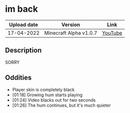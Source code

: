 # im back
| Upload date | Version | Link |
| ----- | ----- | ----- |
| 17-04-2022 | Minecraft Alpha v1.0.7 | [YouTube](https://youtu.be/N0650l9VJMk) |

## Description 

SORRY

## Oddities
- Player skin is completely black
- [01:18] Growing hum starts playing
- [01:24] Video blacks out for two seconds
- [01:26] The hum continues, but it's much quieter
